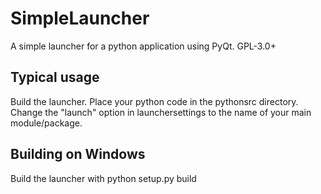 # SimpleLauncher
A simple launcher for a python application using PyQt. GPL-3.0+

## Typical usage
Build the launcher. 
Place your python code in the pythonsrc directory. 
Change the "launch" option in launchersettings to the name of your main module/package.

## Building on Windows
Build the launcher with
python setup.py build




